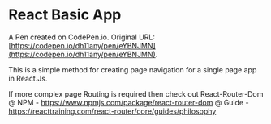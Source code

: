 # React Basic App

A Pen created on CodePen.io. Original URL: [https://codepen.io/dh11any/pen/eYBNJMN](https://codepen.io/dh11any/pen/eYBNJMN).

This is a simple method for creating page navigation for a single page app in React.Js.

If more complex page Routing is required then check out React-Router-Dom 
@ NPM - https://www.npmjs.com/package/react-router-dom
@ Guide - https://reacttraining.com/react-router/core/guides/philosophy 
